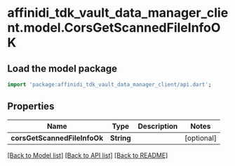 # affinidi_tdk_vault_data_manager_client.model.CorsGetScannedFileInfoOK

## Load the model package

```dart
import 'package:affinidi_tdk_vault_data_manager_client/api.dart';
```

## Properties

| Name                         | Type       | Description | Notes      |
| ---------------------------- | ---------- | ----------- | ---------- |
| **corsGetScannedFileInfoOk** | **String** |             | [optional] |

[[Back to Model list]](../README.md#documentation-for-models) [[Back to API list]](../README.md#documentation-for-api-endpoints) [[Back to README]](../README.md)
